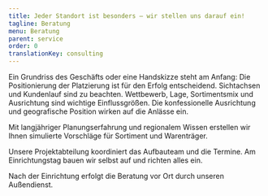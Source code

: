```yaml
---
title: Jeder Standort ist besonders – wir stellen uns darauf ein!
tagline: Beratung
menu: Beratung
parent: service
order: 0
translationKey: consulting
---
```

Ein Grundriss des Geschäfts oder eine Handskizze steht am Anfang: Die Positionierung der Platzierung ist für den Erfolg entscheidend. Sichtachsen und Kundenlauf sind zu beachten. Wettbewerb, Lage, Sortimentsmix und Ausrichtung sind wichtige Einflussgrößen. Die konfessionelle Ausrichtung und geografische Position wirken auf die Anlässe ein.

Mit langjähriger Planungserfahrung und regionalem Wissen erstellen wir Ihnen simulierte Vorschläge für Sortiment und Warenträger.

Unsere Projektabteilung koordiniert das Aufbauteam und die Termine. Am Einrichtungstag bauen wir selbst auf und richten alles ein.

Nach der Einrichtung erfolgt die Beratung vor Ort durch unseren Außendienst.
